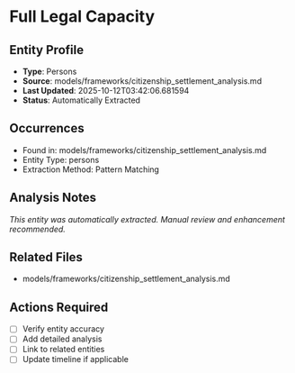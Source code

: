 # Full Legal Capacity

## Entity Profile
- **Type**: Persons
- **Source**: models/frameworks/citizenship_settlement_analysis.md
- **Last Updated**: 2025-10-12T03:42:06.681594
- **Status**: Automatically Extracted

## Occurrences
- Found in: models/frameworks/citizenship_settlement_analysis.md
- Entity Type: persons
- Extraction Method: Pattern Matching

## Analysis Notes
*This entity was automatically extracted. Manual review and enhancement recommended.*

## Related Files
- models/frameworks/citizenship_settlement_analysis.md

## Actions Required
- [ ] Verify entity accuracy
- [ ] Add detailed analysis
- [ ] Link to related entities
- [ ] Update timeline if applicable
